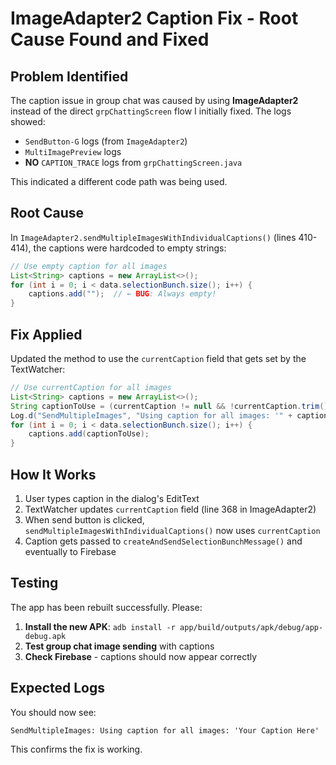 # ImageAdapter2 Caption Fix - Root Cause Found and Fixed

## Problem Identified
The caption issue in group chat was caused by using **ImageAdapter2** instead of the direct `grpChattingScreen` flow I initially fixed. The logs showed:

- `SendButton-G` logs (from `ImageAdapter2`)
- `MultiImagePreview` logs
- **NO** `CAPTION_TRACE` logs from `grpChattingScreen.java`

This indicated a different code path was being used.

## Root Cause
In `ImageAdapter2.sendMultipleImagesWithIndividualCaptions()` (lines 410-414), the captions were hardcoded to empty strings:

```java
// Use empty caption for all images
List<String> captions = new ArrayList<>();
for (int i = 0; i < data.selectionBunch.size(); i++) {
    captions.add("");  // ← BUG: Always empty!
}
```

## Fix Applied
Updated the method to use the `currentCaption` field that gets set by the TextWatcher:

```java
// Use currentCaption for all images
List<String> captions = new ArrayList<>();
String captionToUse = (currentCaption != null && !currentCaption.trim().isEmpty()) ? currentCaption.trim() : "";
Log.d("SendMultipleImages", "Using caption for all images: '" + captionToUse + "'");
for (int i = 0; i < data.selectionBunch.size(); i++) {
    captions.add(captionToUse);
}
```

## How It Works
1. User types caption in the dialog's EditText
2. TextWatcher updates `currentCaption` field (line 368 in ImageAdapter2)
3. When send button is clicked, `sendMultipleImagesWithIndividualCaptions()` now uses `currentCaption`
4. Caption gets passed to `createAndSendSelectionBunchMessage()` and eventually to Firebase

## Testing
The app has been rebuilt successfully. Please:

1. **Install the new APK**: `adb install -r app/build/outputs/apk/debug/app-debug.apk`
2. **Test group chat image sending** with captions
3. **Check Firebase** - captions should now appear correctly

## Expected Logs
You should now see:
```
SendMultipleImages: Using caption for all images: 'Your Caption Here'
```

This confirms the fix is working.
